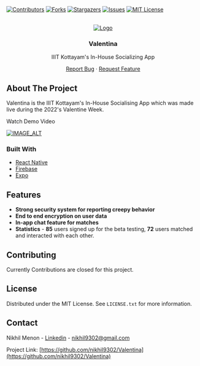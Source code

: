 <div id="top"></div>

[![Contributors][contributors-shield]][contributors-url]
[![Forks][forks-shield]][forks-url]
[![Stargazers][stars-shield]][stars-url]
[![Issues][issues-shield]][issues-url]
[![MIT License][license-shield]][license-url]

<!-- PROJECT LOGO -->
<br />
<div align="center">
  <a href="https://github.com/nikhil9302/Valentina">
    <img src="https://res.cloudinary.com/dpjf6btln/image/upload/v1658203905/Group_48_gnd9ee.png" alt="Logo" >
  </a>

  <h3 align="center">Valentina</h3>

  <p align="center">
   IIIT Kottayam's In-House Socializing App
   </p>
   <p align="center">
    <a href="https://github.com/nikhil9302/Valentina/issues">Report Bug</a>
    ·
    <a href="https://github.com/nikhil9302/Valentina/issues">Request Feature</a>
  </p>
</div>

<!-- ABOUT THE PROJECT -->

## About The Project

Valentina is the IIIT Kottayam's In-House Socialising App which was made live during the 2022's Valentine Week.

Watch Demo Video 

[![IMAGE_ALT](https://res.cloudinary.com/dpjf6btln/image/upload/v1655268162/Group_1_fsxtab.png)](https://www.youtube.com/watch?v=APCEgX62nEc)

### Built With

- [React Native](https://reactnative.dev/)
- [Firebase](https://firebase.google.com/)
- [Expo](https://expo.dev/)

## Features

- **Strong security system for reporting creepy behavior**
- **End to end encryption on user data**
- **In-app chat feature for matches**
- **Statistics** - **85** users signed up for the beta testing, **72** users matched and interacted with each other.



<!-- CONTRIBUTING -->

## Contributing

Currently Contributions are closed for this project.

<!-- LICENSE -->

## License

Distributed under the MIT License. See `LICENSE.txt` for more information.

<!-- CONTACT -->

## Contact

Nikhil Menon - [Linkedin](https://www.linkedin.com/in/ikhil-menon-8286b9200/) - nikhil9302@gmail.com

Project Link: [https://github.com/nikhil9302/Valentina](https://github.com/nikhil9302/Valentina)


<!-- MARKDOWN LINKS & IMAGES -->
<!-- https://www.markdownguide.org/basic-syntax/#reference-style-links -->

[contributors-shield]: https://img.shields.io/github/contributors/nikhil9302/Valentina.svg?style=for-the-badge
[contributors-url]: https://github.com/nikhil9302/Valentina/graphs/contributors
[forks-shield]: https://img.shields.io/github/forks/nikhil9302/Valentina?style=for-the-badge
[forks-url]: https://github.com/nikhil9302/Valentina/network/members
[stars-shield]: https://img.shields.io/github/stars/nikhil9302/Valentina?style=for-the-badge
[stars-url]: https://github.com/nikhil9302/Valentina/stargazers
[issues-shield]: https://img.shields.io/github/issues/nikhil9302/Valentina?style=for-the-badge
[issues-url]: https://github.com/nikhil9302/Valentina/issues
[license-shield]: https://img.shields.io/github/license/nikhil9302/Valentina?style=for-the-badge
[license-url]: https://github.com/nikhil9302/Valentina/blob/main/LICENSE

